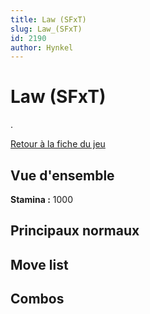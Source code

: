 ```yaml
---
title: Law (SFxT)
slug: Law_(SFxT)
id: 2190
author: Hynkel
---
```


# Law (SFxT)

.

[Retour à la fiche du jeu](Street_Fighter_x_Tekken "wikilink")

## Vue d'ensemble

**Stamina :** 1000

## Principaux normaux

## Move list

## Combos
